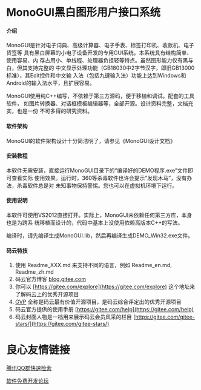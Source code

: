 # MonoGUI黑白图形用户接口系统

#### 介绍
MonoGUI是针对电子词典、高级计算器、电子手表、标签打印机、收款机、电子货签等
具有黑白屏幕的小电子设备开发的专用GUI系统。本系统具有结构简单、使用容易、内
存占用小、单线程、处理器负担轻等特点。虽然图形能力仅有黑与白，但其支持完整的
中文显示处理功能（GB18030中2字节汉字，即旧GB13000标准），其Edit控件和中文输
入法（包括九键输入法）功能上达到Windows和Android的输入法水平，且扩展容易。

MonoGUI使用纯C++编写，不依赖于第三方源码，便于移植和调试。配套的工具软件，
如图片转换器、对话框模板编辑器等，全部开源。设计资料完整，文档充实，也是一份
不可多得的研究资料。

#### 软件架构
MonoGUI的软件架构设计十分简洁明了，请参见《MonoGUI设计文档》


#### 安装教程
本软件无需安装，直接运行MonoGUI目录下的“编译好的DEMO程序.exe”文件即可查看实际
使用效果。运行时，360等杀毒软件也许会提示“发现木马”，没有办法，杀毒软件总是对
未知事物保持警惕。您也可以在虚拟机环境下运行。

#### 使用说明
本软件可使用VS2012直接打开。实际上，MonoGUI未依赖任何第三方库，本身也是为跨系
统移植而设计的，代码中基本上没使用依赖高版本C++的写法。

编译时，请先编译生成MonoGUI.lib，然后再编译生成DEMO_Win32.exe文件。

#### 码云特技

1.  使用 Readme\_XXX.md 来支持不同的语言，例如 Readme\_en.md, Readme\_zh.md
2.  码云官方博客 [blog.gitee.com](https://blog.gitee.com)
3.  你可以 [https://gitee.com/explore](https://gitee.com/explore) 这个地址来了解码云上的优秀开源项目
4.  [GVP](https://gitee.com/gvp) 全称是码云最有价值开源项目，是码云综合评定出的优秀开源项目
5.  码云官方提供的使用手册 [https://gitee.com/help](https://gitee.com/help)
6.  码云封面人物是一档用来展示码云会员风采的栏目 [https://gitee.com/gitee-stars/](https://gitee.com/gitee-stars/)

 # 良心友情链接

[腾讯QQ群快速检索](http://u.720life.cn/s/8cf73f7c)

[软件免费开发论坛](http://u.720life.cn/s/bbb01dc0)